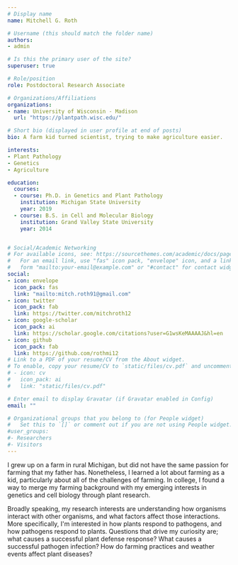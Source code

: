 ```yaml
---
# Display name
name: Mitchell G. Roth

# Username (this should match the folder name)
authors:
- admin

# Is this the primary user of the site?
superuser: true

# Role/position
role: Postdoctoral Research Associate

# Organizations/Affiliations
organizations:
- name: University of Wisconsin - Madison
  url: "https://plantpath.wisc.edu/"

# Short bio (displayed in user profile at end of posts)
bio: A farm kid turned scientist, trying to make agriculture easier.

interests:
- Plant Pathology
- Genetics
- Agriculture

education:
  courses:
  - course: Ph.D. in Genetics and Plant Pathology
    institution: Michigan State University
    year: 2019
  - course: B.S. in Cell and Molecular Biology
    institution: Grand Valley State University
    year: 2014


# Social/Academic Networking
# For available icons, see: https://sourcethemes.com/academic/docs/page-builder/#icons
#   For an email link, use "fas" icon pack, "envelope" icon, and a link in the
#   form "mailto:your-email@example.com" or "#contact" for contact widget.
social:
- icon: envelope
  icon_pack: fas
  link: "mailto:mitch.roth91@gmail.com"
- icon: twitter
  icon_pack: fab
  link: https://twitter.com/mitchroth12
- icon: google-scholar
  icon_pack: ai
  link: https://scholar.google.com/citations?user=G1wsKeMAAAAJ&hl=en
- icon: github
  icon_pack: fab
  link: https://github.com/rothmi12
# Link to a PDF of your resume/CV from the About widget.
# To enable, copy your resume/CV to `static/files/cv.pdf` and uncomment the lines below.
# - icon: cv
#   icon_pack: ai
#   link: "static/files/cv.pdf"

# Enter email to display Gravatar (if Gravatar enabled in Config)
email: ""

# Organizational groups that you belong to (for People widget)
#   Set this to `[]` or comment out if you are not using People widget.
#user_groups:
#- Researchers
#- Visitors
---
```


I grew up on a farm in rural Michigan, but did not have the same passion for farming that my father has. Nonetheless, I learned a lot about farming as a kid, particularly about all of the challenges of farming. In college, I found a way to merge my farming background with my emerging interests in genetics and cell biology through plant research. 

Broadly speaking, my research interests are understanding how organisms interact with other organisms, and what factors affect those interactions. More specifically, I'm interested in how plants respond to pathogens, and how pathogens respond to plants. Questions that drive my curiosity are; what causes a successful plant defense response? What causes a successful pathogen infection? How do farming practices and weather events affect plant diseases?  
